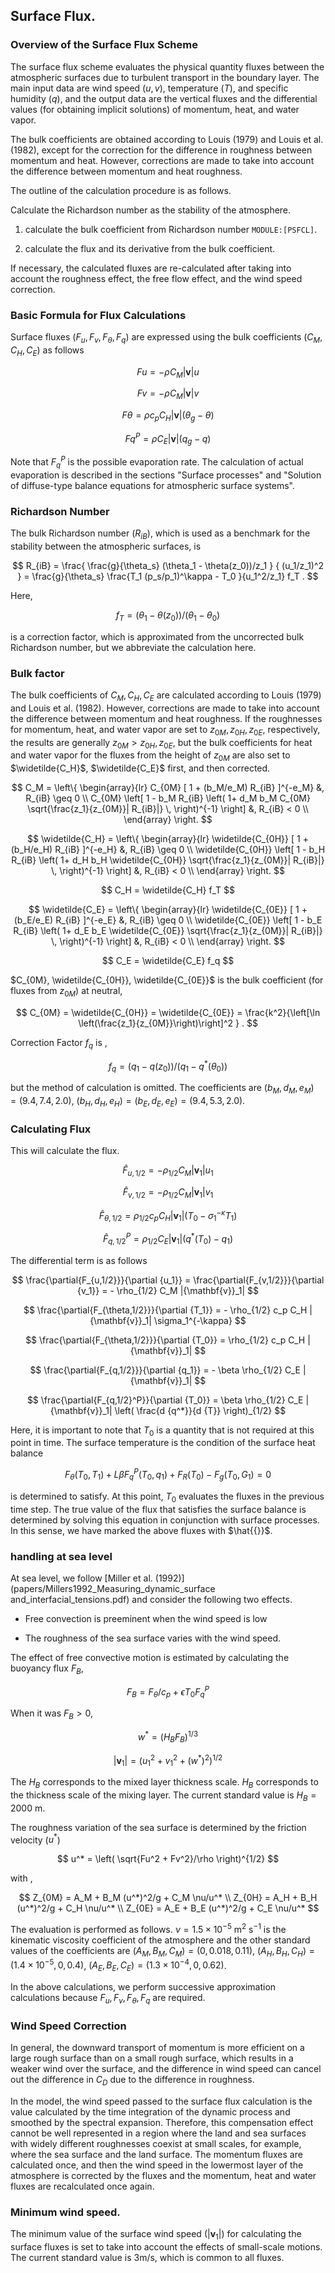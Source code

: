 ## Surface Flux.

### Overview of the Surface Flux Scheme

The surface flux scheme evaluates the physical quantity fluxes between the atmospheric surfaces due to turbulent transport in the boundary layer. The main input data are wind speed ($u, v$), temperature ($T$), and specific humidity ($q$), and the output data are the vertical fluxes and the differential values (for obtaining implicit solutions) of momentum, heat, and water vapor.

The bulk coefficients are obtained according to Louis (1979) and Louis et al. (1982), except for the correction for the difference in roughness between momentum and heat. However, corrections are made to take into account the difference between momentum and heat roughness.

The outline of the calculation procedure is as follows.

Calculate the Richardson number as the stability of the atmosphere.

1. calculate the bulk coefficient from Richardson number `MODULE:[PSFCL]`.

2. calculate the flux and its derivative from the bulk coefficient.

If necessary, the calculated fluxes are re-calculated after taking into account the roughness effect, the free flow effect, and the wind speed correction.

### Basic Formula for Flux Calculations

Surface fluxes ($F_u, F_v, F_\theta, F_q$) are expressed using the bulk coefficients ($C_M, C_H, C_E$) as follows

$$
Fu  =  - \rho C_M |{\mathbf{v}}| u
$$

$$
Fv  =  - \rho C_M |{\mathbf{v}}| v
$$

$$
F\theta  = \rho c_p C_H |{\mathbf{v}}| ( \theta_g - \theta )
$$

$$
Fq^P =  \rho C_E |{\mathbf{v}}| ( q_g - q )
$$

Note that $F_q^P$ is the possible evaporation rate. The calculation of actual evaporation is described in the sections "Surface processes" and "Solution of diffuse-type balance equations for atmospheric surface systems".

### Richardson Number

The bulk Richardson number ($R_{iB}$), which is used as a benchmark for the stability between the atmospheric surfaces, is

$$
R_{iB} = \frac{ \frac{g}{\theta_s} (\theta_1 - \theta(z_0))/z_1 }
              { (u_1/z_1)^2                                  }
       = \frac{g}{\theta_s}
         \frac{T_1 (p_s/p_1)^\kappa - T_0 }{u_1^2/z_1} f_T .
$$

Here,

$$
f_T = (\theta_1 - \theta(z_0))/(\theta_1 - \theta_0)
$$

is a correction factor, which is approximated from the uncorrected bulk Richardson number, but we abbreviate the calculation here.

### Bulk factor

The bulk coefficients of $C_M,C_H,C_E$ are calculated according to Louis (1979) and Louis et al. (1982). However, corrections are made to take into account the difference between momentum and heat roughness. If the roughnesses for momentum, heat, and water vapor are set to $z_{0M}, z_{0H}, z_{0E}$, respectively, the results are generally $z_{0M} > z_{0H}, z_{0E}$, but the bulk coefficients for heat and water vapor for the fluxes from the height of $z_{0M}$ are also set to $\widetilde{C_H}$, $\widetilde{C_E}$ first, and then corrected.

$$
C_M = \left\{
      \begin{array}{lr}
      C_{0M} [ 1 + (b_M/e_M)  R_{iB} ]^{-e_M}
			&,
          R_{iB} \geq 0 \\
      C_{0M} \left[ 1 - b_M R_{iB} \left( 1+ d_M b_M C_{0M}
                                  \sqrt{\frac{z_1}{z_{0M}}| R_{iB}|} \,
                                  \right)^{-1} \right]
		  &,
          R_{iB} < 0 \\
      \end{array} \right.
$$

$$
\widetilde{C_H} = \left\{
      \begin{array}{lr}
      \widetilde{C_{0H}} [ 1 + (b_H/e_H) R_{iB} ]^{-e_H}
			&,
          R_{iB} \geq 0 \\
      \widetilde{C_{0H}} \left[ 1 - b_H R_{iB}
                                  \left( 1+ d_H b_H \widetilde{C_{0H}}
                                  \sqrt{\frac{z_1}{z_{0M}}| R_{iB}|} \,
                                  \right)^{-1} \right]
			 &,
          R_{iB} < 0 \\
      \end{array} \right.
$$

$$
C_H = \widetilde{C_H} f_T
$$

$$
\widetilde{C_E} = \left\{
      \begin{array}{lr}
      \widetilde{C_{0E}} [ 1 + (b_E/e_E) R_{iB} ]^{-e_E}
			&,
          R_{iB} \geq 0 \\
      \widetilde{C_{0E}} \left[ 1 - b_E R_{iB}
                                  \left( 1+ d_E b_E \widetilde{C_{0E}}
                                  \sqrt{\frac{z_1}{z_{0M}}| R_{iB}|} \,
                                  \right)^{-1} \right]
		  &,
          R_{iB} < 0 \\
      \end{array} \right.
$$

$$
C_E = \widetilde{C_E} f_q
$$

$C_{0M}, \widetilde{C_{0H}}, \widetilde{C_{0E}}$ is the bulk coefficient (for fluxes from $z_{0M}$) at neutral,

$$
C_{0M}  =  \widetilde{C_{0H}}  =  \widetilde{C_{0E}}  =
       \frac{k^2}{\left[\ln \left(\frac{z_1}{z_{0M}}\right)\right]^2 } .
$$

Correction Factor $f_q$ is ,

$$
  f_q = (q_1 - q(z_0))/(q_1 - q^{\ast}(\theta_0))
$$

but the method of calculation is omitted. The coefficients are $( b_M, d_M, e_M ) = ( 9.4, 7.4, 2.0 )$,
$( b_H, d_H, e_H ) = ( b_E, d_E, e_E ) = ( 9.4, 5.3, 2.0 )$.

<!-- The dependence of the bulk coefficient on the $Ri_B$ is illustrated in Figure [\brachio[p-sflx:cm\]] (#p-sflx:cm) and Figure [\brachio[p-sflx:ch\c\]] (#p-sflx:ch). -->

### Calculating Flux

This will calculate the flux.

$$
\hat{F}_{u,1/2}  =  - \rho_{1/2} C_M |{\mathbf{v}}_1| u_1
$$

$$
\hat{F}_{v,1/2}  =  - \rho_{1/2} C_M |{\mathbf{v}}_1| v_1
$$

$$
\hat{F}_{\theta,1/2}  = \rho_{1/2} c_p C_H |{\mathbf{v}}_1|
                    \left( T_0 - \sigma_1^{-\kappa} T_1 \right)
$$

$$
\hat{F}_{q,1/2}^P  =  \rho_{1/2} C_E |{\mathbf{v}}_1|
                    \left( q^*(T_0) - q_1 \right)
$$

The differential term is as follows

$$
\frac{\partial{F_{u,1/2}}}{\partial {u_1}} = \frac{\partial{F_{v,1/2}}}{\partial {v_1}}
= - \rho_{1/2} C_M |{\mathbf{v}}_1|
$$

$$
\frac{\partial{F_{\theta,1/2}}}{\partial {T_1}}
= - \rho_{1/2} c_p C_H |{\mathbf{v}}_1| \sigma_1^{-\kappa}
$$

$$
\frac{\partial{F_{\theta,1/2}}}{\partial {T_0}}
= \rho_{1/2} c_p C_H |{\mathbf{v}}_1|
$$

$$
\frac{\partial{F_{q,1/2}}}{\partial {q_1}}
 =  - \beta \rho_{1/2} C_E |{\mathbf{v}}_1|
$$

$$
\frac{\partial{F_{q,1/2}^P}}{\partial {T_0}}
 =  \beta \rho_{1/2} C_E |{\mathbf{v}}_1| \left( \frac{d {q^*}}{d {T}} \right)_{1/2}
$$

Here, it is important to note that $T_0$ is a quantity that is not required at this point in time. The surface temperature is the condition of the surface heat balance

$$
   F_\theta(T_0,T_1) + L \beta F_q^P(T_0,q_1) + F_R(T_0) - F_g(T_0,G_1) = 0
$$

is determined to satisfy. At this point, $T_0$ evaluates the fluxes in the previous time step. The true value of the flux that satisfies the surface balance is determined by solving this equation in conjunction with surface processes. In this sense, we have marked the above fluxes with $\hat{{}}$.

### handling at sea level

At sea level, we follow [Miller et al. (1992)](papers/Millers1992_Measuring_dynamic_surface and_interfacial_tensions.pdf) and consider the following two effects.

-   Free convection is preeminent when the wind speed is low

-   The roughness of the sea surface varies with the wind speed.

The effect of free convective motion is estimated by calculating the buoyancy flux $F_B$,

$$
  F_B = F_\theta/c_p + \epsilon T_0 F_q^P
$$

When it was $F_B >0$,

$$
  w^* = ( H_{B} F_B )^{1/3}
$$

$$
  |{\mathbf{v}}_1| = \left( u_1^2 + v_1^2 + (w^*)^2 \right)^{1/2}
$$

The $H_B$ corresponds to the mixed layer thickness scale. $H_B$ corresponds to the thickness scale of the mixing layer. The current standard value is $H_B=2000$ m.

The roughness variation of the sea surface is determined by the friction velocity ($u^*$)

$$
  u^* = \left( \sqrt{Fu^2 + Fv^2}/\rho \right)^{1/2}
$$

with ,

$$
  Z_{0M}  =  A_M + B_M (u^*)^2/g + C_M \nu/u^* \\
  Z_{0H}  =  A_H + B_H (u^*)^2/g + C_H \nu/u^* \\
  Z_{0E}  =  A_E + B_E (u^*)^2/g + C_E \nu/u^*
$$

The evaluation is performed as follows. $\nu=1.5\times10^{-5}$ m$^2$ s$^{-1}$ is the kinematic viscosity coefficient of the atmosphere and the other standard values of the coefficients are $(A_M, B_M, C_M) = (0, 0.018, 0.11)$, $(A_H, B_H, C_H) = (1.4\times10^{-5}, 0, 0.4)$, $(A_E, B_E, C_E) = (1.3\times10^{-4}, 0, 0.62)$.

In the above calculations, we perform successive approximation calculations because $F_u, F_v, F_\theta, F_q$ are required.

### Wind Speed Correction

In general, the downward transport of momentum is more efficient on a large rough surface than on a small rough surface, which results in a weaker wind over the surface, and the difference in wind speed can cancel out the difference in $C_D$ due to the difference in roughness.

In the model, the wind speed passed to the surface flux calculation is the value calculated by the time integration of the dynamic process and smoothed by the spectral expansion. Therefore, this compensation effect cannot be well represented in a region where the land and sea surfaces with widely different roughnesses coexist at small scales, for example, where the sea surface and the land surface. The momentum fluxes are calculated once, and then the wind speed in the lowermost layer of the atmosphere is corrected by the fluxes and the momentum, heat and water fluxes are recalculated once again.

### Minimum wind speed.

The minimum value of the surface wind speed ($|{\mathbf{v}}_1|$) for calculating the surface fluxes is set to take into account the effects of small-scale motions. The current standard value is $3  \mathrm{m/s}$, which is common to all fluxes.
